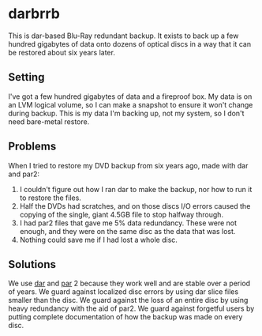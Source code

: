 darbrrb
=======

This is dar-based Blu-Ray redundant backup. It exists to back up a few hundred
gigabytes of data onto dozens of optical discs in a way that it can be restored
about six years later.

Setting
-------

I've got a few hundred gigabytes of data and a fireproof box. My data is on an
LVM logical volume, so I can make a snapshot to ensure it won't change during
backup. This is my data I'm backing up, not my system, so I don't need
bare-metal restore.

Problems
--------

When I tried to restore my DVD backup from six years ago, made with dar and par2:

1. I couldn't figure out how I ran dar to make the backup, nor how to run it to
   restore the files.
2. Half the DVDs had scratches, and on those discs I/O errors caused the
   copying of the single, giant 4.5GB file to stop halfway through.
3. I had par2 files that gave me 5% data redundancy. These were not enough, and
   they were on the same disc as the data that was lost.
4. Nothing could save me if I had lost a whole disc.

Solutions
---------

We use [dar](http://dar.linux.free.fr) and
[par](http://en.wikipedia.org/wiki/Parchive) 2 because they work well and are
stable over a period of years. We guard against localized disc errors by using
dar slice files smaller than the disc. We guard against the loss of an entire
disc by using heavy redundancy with the aid of par2. We guard against forgetful
users by putting complete documentation of how the backup was made on every
disc.
